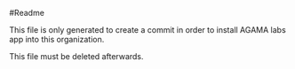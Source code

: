 #Readme

 This file is only generated to create a commit in order to install AGAMA labs app into this organization.

 This file must be deleted afterwards.

